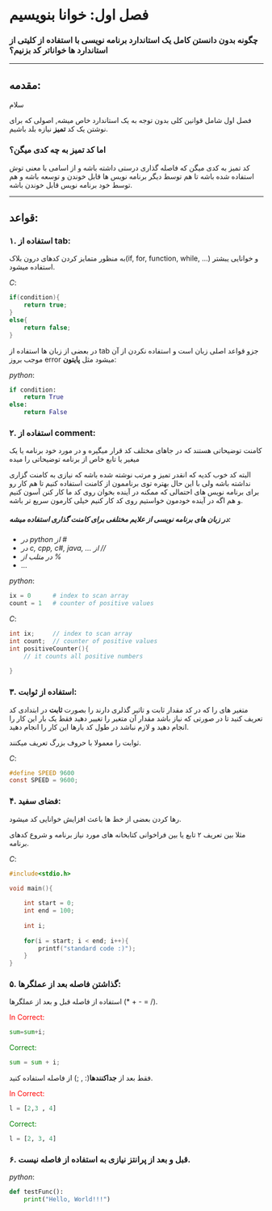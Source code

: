 # فصل اول:‌ خوانا بنویسیم

### چگونه بدون دانستن کامل یک استاندارد برنامه نویسی با استفاده از کلیتی از استاندارد ها خواناتر کد بزنیم؟

__________________________________________

## مقدمه: 

سلام

فصل اول شامل قوانین کلی بدون توجه به یک استاندارد خاص میشه, اصولی که برای نوشتن یک کد **تمیز** نیازه بلد باشیم.

### اما کد تمیز به چه کدی میگن؟

کد تمیز به کدی میگن که فاصله گذاری درستی داشته باشه و از اسامی با معنی توش استفاده شده باشه تا هم توسط دیگر برنامه نویس ها قابل خوندن و توسعه باشه و هم توسط خود برنامه نویس قابل خوندن باشه.

------------------------------------

## قواعد:

### ۱. استفاده از tab: 

به منظور متمایز کردن کدهای درون بلاک(if, for, function, while, ...) و خوانایی یبشتر استفاده میشود.

*C*:

```c
if(condition){
    return true;
}
else{
    return false;
}
```

در بعضی از زبان ها استفاده از tab جزو قواعد اصلی زبان است و استفاده نکردن از آن موجب بروز error میشود مثل **پایتون**:

*python*:

```python
if condition:
    return True
else:
    return False
```



### ۲. استفاده از comment: 

کامنت توضیحاتی هستند که در جاهای مختلف کد قرار میگیره و در مورد خود برنامه یا یک میغیر یا تابع خاص از برنامه توضیحاتی را میده

البته کد خوب کدیه که انقدر تمیز و مرتب نوشته شده باشه که نیازی به کامنت گزاری نداشته باشه ولی با این حال بهتره توی برناممون از کامنت استفاده کنیم تا هم کار رو برای برنامه نویس های احتمالی که ممکنه در آینده بخوان روی کد ما کار کنن آسون کنیم و هم اگه در آینده خودمون خواستیم روی کد کار کنیم خیلی کارمون سریع تر باشه.

##### در زبان های برنامه نویسی از علایم مختلفی برای کامنت گذاری استفاده میشه:

- *در python از #* 
- *در c, cpp, c#, java, ... از //*
- *در متلب از %*
- *...*

*python*:

```python
ix = 0		# index to scan array
count = 1	# counter of positive values
```



*C*:

```c
int ix;		// index to scan array
int count;	// counter of positive values
int positiveCounter(){
    // it counts all positive numbers
    
}   
```



### ۳. استفاده از ثوابت:

متغیر های را که در کد مقدار ثابت و تاثیر گذلری دارند را بصورت **ثابت** در ابتدادی کد تعریف کنید تا در صورتی که نیاز باشد مقدار آن متغیر را تغییر دهید فقط یک بار این کار را انجام دهید و لازم نباشد در طول کد بارها این کار را انجام دهید.

ثوابت را معمولا با حروف بزرگ تعریف میکنند.

*C*:

```c
#define SPEED 9600
const SPEED = 9600;
```



### ۴. فضای سفید:

رها کردن بعضی از خط ها باعث افزایش خوانایی کد میشود.

مثلا بین تعریف ۲ تابع یا بین فراخوانی کتابخانه های مورد نیاز برنامه و شروع کدهای برنامه.

*C*:

```c
#include<stdio.h>

void main(){
    
    int start = 0;
    int end = 100;
    
    int i;
    
    for(i = start; i < end; i++){
        printf("standard code :)");
    }
}
```



### ۵. گذاشتن فاصله بعد از عملگرها:

استفاده از فاصله قبل و بعد از عملگرها (* + - = /).

<p style="color:red;">In Correct:</p>

```python
sum=sum+i;
```



<p style="color:green">Correct:</p>

```python
sum = sum + i;
```



فقط بعد از **جداکنندها**(: , ;) از فاصله استفاده کنید.

<p style="color:red">In Correct:</p>

```python
l = [2,3 , 4]
```



<p style="color:green">Correct:</p>

```python
l = [2, 3, 4]
```



### ۶.  قبل و بعد از پرانتز نیازی به استفاده از فاصله نیست.

*python*:

```python
def testFunc():
    print("Hello, World!!!")
```


